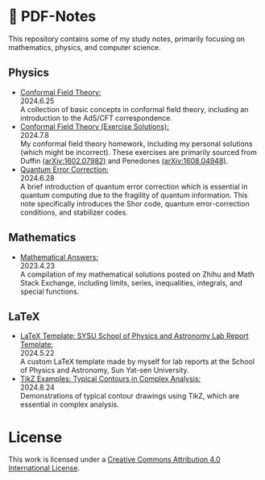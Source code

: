 # 📝 PDF-Notes
This repository contains some of my study notes, primarily focusing on mathematics, physics, and computer science.

## Physics
- [Conformal Field Theory:](physics/conformal-field-theory.pdf)  
2024.6.25  
A collection of basic concepts in conformal field theory, including an introduction to the AdS/CFT correspondence.
- [Conformal Field Theory (Exercise Solutions):](physics/conformal-field-theory-homework.pdf)  
2024.7.8  
My conformal field theory homework, including my personal solutions (which might be incorrect). These exercises are primarily sourced from Duffin [(arXiv:1602.07982)](https://arxiv.org/abs/1602.07982) and Penedones [(arXiv:1608.04948)](https://arxiv.org/abs/1608.04948).
- [Quantum Error Correction:](physics/quantum-error-correction.pdf)  
2024.6.28  
A brief introduction of quantum error correction which is essential in quantum computing due to the fragility of quantum information. This note specifically introduces the Shor code, quantum error-correction conditions, and stabilizer codes.  

## Mathematics
- [Mathematical Answers:](mathematics/mathematical-answers.pdf)  
2023.4.23  
A compilation of my mathematical solutions posted on Zhihu and Math Stack Exchange, including limits, series, inequalities, integrals, and special functions.

## LaTeX
- [LaTeX Template: SYSU School of Physics and Astronomy Lab Report Template:](latex/SYSU-SPA-LabReport-Template.pdf)  
2024.5.22  
A custom LaTeX template made by myself for lab reports at the School of Physics and Astronomy, Sun Yat-sen University.
- [TikZ Examples: Typical Contours in Complex Analysis:](latex/tikz-example-contour-integration.pdf)  
2024.8.24  
Demonstrations of typical contour drawings using TikZ, which are essential in complex analysis.

# License

This work is licensed under a [Creative Commons Attribution 4.0 International License](https://creativecommons.org/licenses/by/4.0/).

